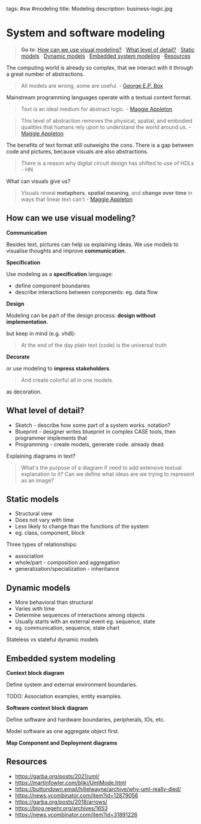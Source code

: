 tags: #sw #modeling
title: Modeling
description: business-logic.jpg

System and software modeling
============================

> **Go to**: [How can we use visual modeling?] · [What level of detail?]
> · [Static models] · [Dynamic models] · [Embedded system modeling] ·
> [Resources]

The computing world is already so complex, that we interact with it
through a great number of abstractions.

> All models are wrong, some are useful. - [George E.P. Box]

Mainstream programming languages operate with a textual content format.

> Text is an ideal medium for abstract logic. - [Maggie Appleton]

> This level of abstraction removes the physical, spatial, and embodied
> qualities that humans rely upon to understand the world around us. -
> [Maggie Appleton]

The benefits of text format still outweighs the cons. There is a gap
between code and pictures, because visuals are also abstractions.

> There is a reason why digital circuit design has shifted to use of
> HDLs - HN

What can visuals give us?

> Visuals reveal **metaphors**, **spatial meaning**, and **change over
> time** in ways that linear text can't - [Maggie Appleton]

How can we use visual modeling?
-------------------------------

**Communication**

Besides text, pictures can help us explaining ideas. We use models to
visualise thoughts and improve **communication**.

**Specification**

Use modeling as a **specification** language:

-   define component boundaries
-   describe interactions between components: eg. data flow

**Design**

Modeling can be part of the design process: **design without
implementation**.

but keep in mind (e.g. vhdl):

> At the end of the day plain text (code) is the universal truth

**Decorate**

or use modeling to **impress stakeholders**.

> And create colorful all in one models.

as decoration.

What level of detail?
---------------------

-   Sketch - describe how some part of a system works. notation?
-   Blueprint - designer writes blueprint in complex CASE tools, then
    programmer implements that
-   Programming - create models, generate code. already dead.

Explaining diagrams in text?

> What's the purpose of a diagram if need to add extensive textual
> explanation to it? Can we define what ideas are we trying to represent
> as an image?

Static models
-------------

-   Structural view
-   Does not vary with time
-   Less likely to change than the functions of the system
-   eg. class, component, block

Three types of relationships:

-   association
-   whole/part - composition and aggregation
-   generalization/specialization - inheritance

Dynamic models
--------------

-   More behavioral than structural
-   Varies with time
-   Determine sequences of interactions among objects
-   Usually starts with an external event eg. sequence, state
-   eg. communication, sequence, state chart

Stateless vs stateful dynamic models

Embedded system modeling
------------------------

**Context block diagram**

Define system and external environment boundaries.

TODO: Association examples, entity examples.

**Software context block diagram**

Define software and hardware boundaries, peripherals, IOs, etc.

Model software as one aggregate object first.

**Map Component and Deployment diagrams**

Resources
---------

-   <https://garba.org/posts/2021/uml/>
-   <https://martinfowler.com/bliki/UmlMode.html>
-   <https://buttondown.email/hillelwayne/archive/why-uml-really-died/>
-   <https://news.ycombinator.com/item?id=12879056>
-   <https://garba.org/posts/2018/arrows/>
-   <https://blog.regehr.org/archives/1653>
-   <https://news.ycombinator.com/item?id=31891226>

  [System and software modeling]: #system-and-software-modeling
  [How can we use visual modeling?]: #how-can-we-use-visual-modeling
  [What level of detail?]: #what-level-of-detail
  [Static models]: #static-models
  [Dynamic models]: #dynamic-models
  [Embedded system modeling]: #embedded-system-modeling
  [Resources]: #resources
  [George E.P. Box]: https://www.goodreads.com/quotes/7729857-essentially-all-models-are-wrong-but-some-are-useful
  [Maggie Appleton]: https://maggieappleton.com/programming-pictures
